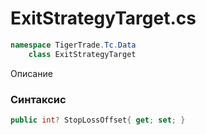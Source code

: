 
# ExitStrategyTarget.cs
```csharp
namespace TigerTrade.Tc.Data  
    class ExitStrategyTarget
```

Описание

### Синтаксис
```csharp
public int? StopLossOffset{ get; set; }
```

